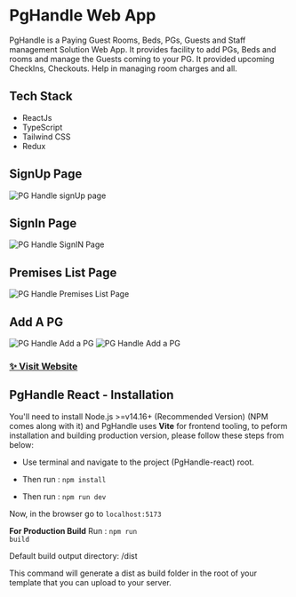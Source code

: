 # PgHandle Web App

PgHandle is a Paying Guest Rooms, Beds, PGs, Guests and Staff management Solution Web App. It provides facility to add PGs, Beds and rooms and manage the Guests coming to your PG. It provided upcoming CheckIns, Checkouts. Help in managing room charges and all.

## Tech Stack
- ReactJs
- TypeScript
- Tailwind CSS
- Redux


## SignUp Page
![PG Handle signUp page](https://i.postimg.cc/L4x79spV/Screenshot-2024-07-08-at-8-08-55-PM.png)

## SignIn Page
![PG Handle SignIN Page](https://i.postimg.cc/3NhDzhL4/Screenshot-2024-07-08-at-8-08-39-PM.png)

## Premises List Page
![PG Handle Premises List Page](https://i.postimg.cc/GtSTtDLY/Screenshot-2024-07-08-at-8-09-08-PM.png)

## Add A PG
![PG Handle Add a PG](https://i.postimg.cc/tJXCb4F6/Screenshot-2024-07-08-at-8-22-37-PM.png)
![PG Handle Add a PG](https://i.postimg.cc/cLYHf21r/Screenshot-2024-07-08-at-8-23-48-PM.png)


### [✨ Visit Website](https://PgHandle.com/)


## PgHandle React - Installation

You'll need to install Node.js >=v14.16+ (Recommended Version) (NPM comes along with it) and PgHandle uses **Vite** for frontend tooling, to peform installation and building production version, please follow these steps from below:

- Use terminal and navigate to the project (PgHandle-react) root.

- Then run : <code>npm install</code>

- Then run : <code>npm run dev</code>

Now, in the browser go to <code>localhost:5173</code>

**For Production Build**
Run : <code>npm run build</code>

Default build output directory: /dist

This command will generate a dist as build folder in the root of your template that you can upload to your server.
